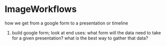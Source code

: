 ImageWorkflows
==============

how we get from a google form to a presentation or timeline

1. build google form; look at end uses: what form will the data need to take for a given presentation? what is the best way to gather that data? 
